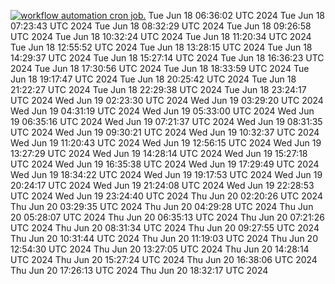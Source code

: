 [![workflow automation cron job.](https://github.com/gainfisheries/refactored-barnacle/actions/workflows/automate.yml/badge.svg)](https://github.com/gainfisheries/refactored-barnacle/actions/workflows/automate.yml)
Tue Jun 18 06:36:02 UTC 2024
Tue Jun 18 07:23:43 UTC 2024
Tue Jun 18 08:32:29 UTC 2024
Tue Jun 18 09:26:58 UTC 2024
Tue Jun 18 10:32:24 UTC 2024
Tue Jun 18 11:20:34 UTC 2024
Tue Jun 18 12:55:52 UTC 2024
Tue Jun 18 13:28:15 UTC 2024
Tue Jun 18 14:29:37 UTC 2024
Tue Jun 18 15:27:14 UTC 2024
Tue Jun 18 16:36:23 UTC 2024
Tue Jun 18 17:30:56 UTC 2024
Tue Jun 18 18:33:59 UTC 2024
Tue Jun 18 19:17:47 UTC 2024
Tue Jun 18 20:25:42 UTC 2024
Tue Jun 18 21:22:27 UTC 2024
Tue Jun 18 22:29:38 UTC 2024
Tue Jun 18 23:24:17 UTC 2024
Wed Jun 19 02:23:30 UTC 2024
Wed Jun 19 03:29:20 UTC 2024
Wed Jun 19 04:31:19 UTC 2024
Wed Jun 19 05:33:00 UTC 2024
Wed Jun 19 06:35:16 UTC 2024
Wed Jun 19 07:21:37 UTC 2024
Wed Jun 19 08:31:35 UTC 2024
Wed Jun 19 09:30:21 UTC 2024
Wed Jun 19 10:32:37 UTC 2024
Wed Jun 19 11:20:43 UTC 2024
Wed Jun 19 12:56:15 UTC 2024
Wed Jun 19 13:27:29 UTC 2024
Wed Jun 19 14:28:14 UTC 2024
Wed Jun 19 15:27:18 UTC 2024
Wed Jun 19 16:35:38 UTC 2024
Wed Jun 19 17:29:49 UTC 2024
Wed Jun 19 18:34:22 UTC 2024
Wed Jun 19 19:17:53 UTC 2024
Wed Jun 19 20:24:17 UTC 2024
Wed Jun 19 21:24:08 UTC 2024
Wed Jun 19 22:28:53 UTC 2024
Wed Jun 19 23:24:40 UTC 2024
Thu Jun 20 02:20:26 UTC 2024
Thu Jun 20 03:29:35 UTC 2024
Thu Jun 20 04:29:28 UTC 2024
Thu Jun 20 05:28:07 UTC 2024
Thu Jun 20 06:35:13 UTC 2024
Thu Jun 20 07:21:26 UTC 2024
Thu Jun 20 08:31:34 UTC 2024
Thu Jun 20 09:27:55 UTC 2024
Thu Jun 20 10:31:44 UTC 2024
Thu Jun 20 11:19:03 UTC 2024
Thu Jun 20 12:54:30 UTC 2024
Thu Jun 20 13:27:05 UTC 2024
Thu Jun 20 14:28:14 UTC 2024
Thu Jun 20 15:27:24 UTC 2024
Thu Jun 20 16:38:06 UTC 2024
Thu Jun 20 17:26:13 UTC 2024
Thu Jun 20 18:32:17 UTC 2024
